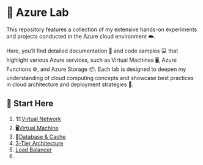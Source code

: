 # 🔬 Azure Lab
This repository features a collection of my extensive hands-on experiments and projects conducted in the Azure cloud environment ☁️.

Here, you’ll find detailed documentation 📑 and code samples 💻 that highlight various Azure services, such as Virtual Machines 🖥️, Azure Functions ⚙️, and Azure Storage 📦. Each lab is designed to deepen my understanding of cloud computing concepts and showcase best practices in cloud architecture and deployment strategies 🚀.

## 📌 Start Here
1. 🏗[Virtual Network](https://github.com/PeterOyelegbin/azure-lab/tree/main/virtual-network)
2. 🖥️[Virtual Machine](https://github.com/PeterOyelegbin/azure-lab/tree/main/virtual-machine)
3. 💾[Database & Cache](https://github.com/PeterOyelegbin/azure-lab/tree/main/database)
4. [3-Tier Architecture](https://github.com/PeterOyelegbin/azure-lab/tree/main/3-tier-architecture)
5. [Load Balancer](https://github.com/PeterOyelegbin/azure-lab/tree/main/load-balancer)
6. 
